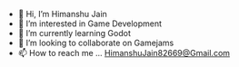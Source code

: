 - 👋 Hi, I’m Himanshu Jain
- 👀 I’m interested in Game Development
- 🌱 I’m currently learning Godot
- 💞️ I’m looking to collaborate on Gamejams
- 📫 How to reach me ... HimanshuJain82669@Gmail.com
